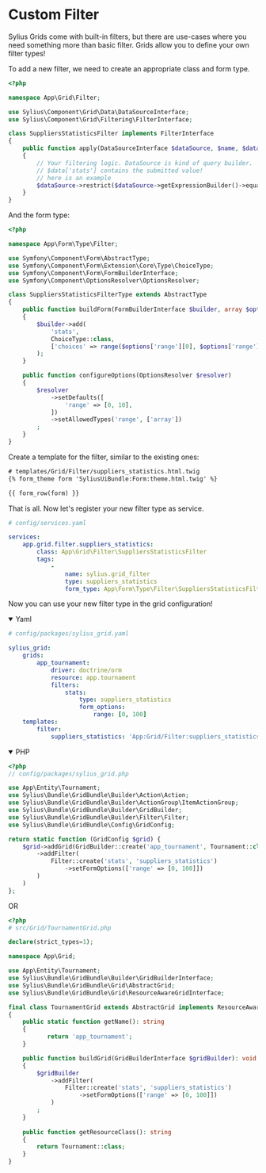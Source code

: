 Custom Filter
=============

Sylius Grids come with built-in filters, but there are use-cases where you need something more than basic filter. Grids allow you to define your own filter types!

To add a new filter, we need to create an appropriate class and form type.

```php
<?php

namespace App\Grid\Filter;

use Sylius\Component\Grid\Data\DataSourceInterface;
use Sylius\Component\Grid\Filtering\FilterInterface;

class SuppliersStatisticsFilter implements FilterInterface
{
    public function apply(DataSourceInterface $dataSource, $name, $data, array $options = [])
    {
        // Your filtering logic. DataSource is kind of query builder.
        // $data['stats'] contains the submitted value!
        // here is an example
        $dataSource->restrict($dataSource->getExpressionBuilder()->equals('stats', $data['stats']));
    }
}
```

And the form type:

```php
<?php

namespace App\Form\Type\Filter;

use Symfony\Component\Form\AbstractType;
use Symfony\Component\Form\Extension\Core\Type\ChoiceType;
use Symfony\Component\Form\FormBuilderInterface;
use Symfony\Component\OptionsResolver\OptionsResolver;

class SuppliersStatisticsFilterType extends AbstractType
{
    public function buildForm(FormBuilderInterface $builder, array $options)
    {
        $builder->add(
            'stats',
            ChoiceType::class,
            ['choices' => range($options['range'][0], $options['range'][1])]
        );
    }

    public function configureOptions(OptionsResolver $resolver)
    {
        $resolver
            ->setDefaults([
                'range' => [0, 10],
            ])
            ->setAllowedTypes('range', ['array'])
        ;
    }
}
```

Create a template for the filter, similar to the existing ones:

```html
# templates/Grid/Filter/suppliers_statistics.html.twig
{% form_theme form 'SyliusUiBundle:Form:theme.html.twig' %}

{{ form_row(form) }}
```

That is all. Now let's register your new filter type as service.

```yaml
# config/services.yaml

services:
    app.grid.filter.suppliers_statistics:
        class: App\Grid\Filter\SuppliersStatisticsFilter
        tags:
            -
                name: sylius.grid_filter
                type: suppliers_statistics
                form_type: App\Form\Type\Filter\SuppliersStatisticsFilterType
```

Now you can use your new filter type in the grid configuration!

<details open><summary>Yaml</summary>

```yaml
# config/packages/sylius_grid.yaml

sylius_grid:
    grids:
        app_tournament:
            driver: doctrine/orm
            resource: app.tournament
            filters:
                stats:
                    type: suppliers_statistics
                    form_options:
                        range: [0, 100]
    templates:
        filter:
            suppliers_statistics: 'App:Grid/Filter:suppliers_statistics.html.twig'
```

</details>

<details open><summary>PHP</summary>

```php
<?php
// config/packages/sylius_grid.php

use App\Entity\Tournament;
use Sylius\Bundle\GridBundle\Builder\Action\Action;
use Sylius\Bundle\GridBundle\Builder\ActionGroup\ItemActionGroup;
use Sylius\Bundle\GridBundle\Builder\GridBuilder;
use Sylius\Bundle\GridBundle\Builder\Filter\Filter;
use Sylius\Bundle\GridBundle\Config\GridConfig;

return static function (GridConfig $grid) {
    $grid->addGrid(GridBuilder::create('app_tournament', Tournament::class)
        ->addFilter(
            Filter::create('stats', 'suppliers_statistics')
                ->setFormOptions(['range' => [0, 100]])
        )
    )
};
```

OR

```php
<?php
# src/Grid/TournamentGrid.php

declare(strict_types=1);

namespace App\Grid;

use App\Entity\Tournament;
use Sylius\Bundle\GridBundle\Builder\GridBuilderInterface;
use Sylius\Bundle\GridBundle\Grid\AbstractGrid;
use Sylius\Bundle\GridBundle\Grid\ResourceAwareGridInterface;

final class TournamentGrid extends AbstractGrid implements ResourceAwareGridInterface
{
    public static function getName(): string
    {
           return 'app_tournament';
    }

    public function buildGrid(GridBuilderInterface $gridBuilder): void
    {
        $gridBuilder
            ->addFilter(
                Filter::create('stats', 'suppliers_statistics')
                    ->setFormOptions(['range' => [0, 100]])
            )
        ;    
    }
    
    public function getResourceClass(): string
    {
        return Tournament::class;
    }
}
```

</details>

